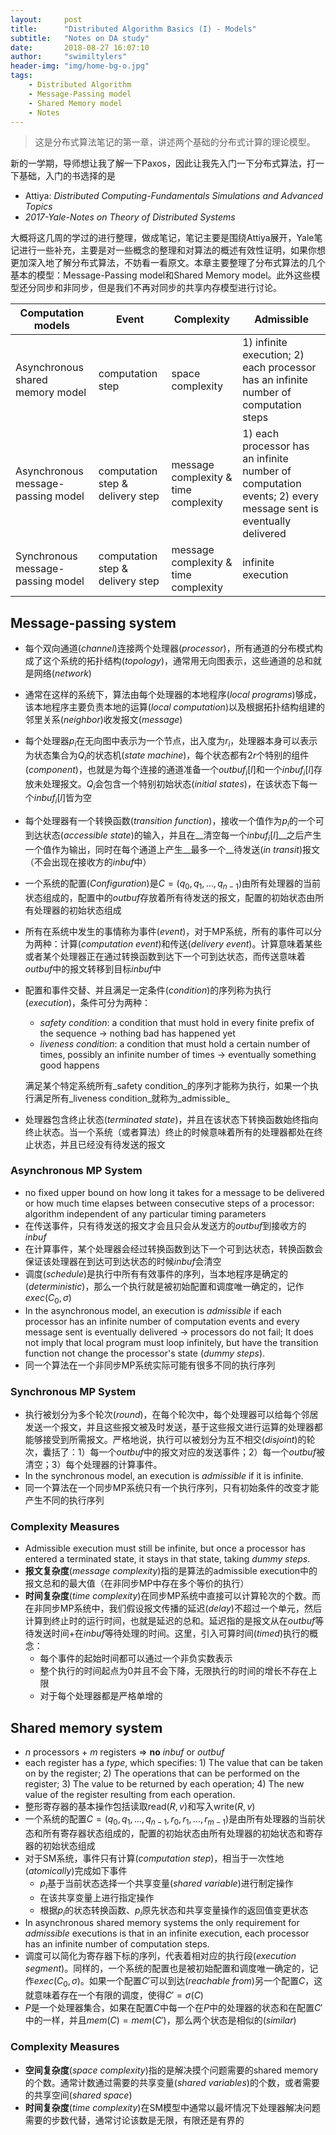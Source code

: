 ```yaml
---
layout:     post
title:      "Distributed Algorithm Basics (I) - Models"
subtitle:   "Notes on DA study"
date:       2018-08-27 16:07:10
author:     "swimiltylers"
header-img: "img/home-bg-o.jpg"
tags:
    - Distributed Algorithm
    - Message-Passing model
    - Shared Memory model
    - Notes
---
```


> 这是分布式算法笔记的第一章，讲述两个基础的分布式计算的理论模型。

新的一学期，导师想让我了解一下Paxos，因此让我先入门一下分布式算法，打一下基础，入门的书选择的是

- Attiya: _Distributed Computing-Fundamentals Simulations and Advanced Topics_
- _2017-Yale-Notes on Theory of Distributed Systems_

大概将这几周的学过的进行整理，做成笔记，笔记主要是围绕Attiya展开，Yale笔记进行一些补充，主要是对一些概念的整理和对算法的概述有效性证明，如果你想更加深入地了解分布式算法，不妨看一看原文。本章主要整理了分布式算法的几个基本的模型：Message-Passing model和Shared Memory model。此外这些模型还分同步和非同步，但是我们不再对同步的共享内存模型进行讨论。

| Computation models                 | Event                            | Complexity                           | Admissible                                                   |
| ---------------------------------- | -------------------------------- | ------------------------------------ | ------------------------------------------------------------ |
| Asynchronous shared memory model   | computation step                 | space complexity                     | 1) infinite execution; 2) each processor has an infinite number of computation steps |
| Asynchronous message-passing model | computation step & delivery step | message complexity & time complexity | 1) each processor has an infinite number of computation events; 2) every message sent is eventually delivered |
| Synchronous message-passing model  | computation step & delivery step | message complexity & time complexity | infinite execution                                           |


## Message-passing system

- 每个双向通道(_channel_)连接两个处理器(_processor_)，所有通道的分布模式构成了这个系统的拓扑结构(_topology_)，通常用无向图表示，这些通道的总和就是网络(_network_)

- 通常在这样的系统下，算法由每个处理器的本地程序(_local programs_)够成，该本地程序主要负责本地的运算(_local computation_)以及根据拓扑结构组建的邻里关系(_neighbor_)收发报文(_message_)

- 每个处理器$p_i$在无向图中表示为一个节点，出入度为$r_i$，处理器本身可以表示为状态集合为$Q_i$的状态机(_state machine_)，每个状态都有$2r$个特别的组件(_component_)，也就是为每个连接的通道准备一个$outbuf_i[l]$和一个$inbuf_i[l]$存放未处理报文。$Q_i$会包含一个特别初始状态(_initial states_)，在该状态下每一个$inbuf_i[l]$皆为空

- 每个处理器有一个转换函数(_transition function_)，接收一个值作为$p_i$的一个可到达状态(_accessible state_)的输入，并且在__清空每一个$inbuf_i[l]$__之后产生一个值作为输出，同时在每个通道上产生__最多一个__待发送(_in transit_)报文（不会出现在接收方的$inbuf$中）

- 一个系统的配置(_Configuration_)是$C=\left(q_0,q_1,\dots,q_{n-1}\right)$由所有处理器的当前状态组成的，配置中的$outbuf$存放着所有待发送的报文，配置的初始状态由所有处理器的初始状态组成

- 所有在系统中发生的事情称为事件(_event_)，对于MP系统，所有的事件可以分为两种：计算(_computation event_)和传送(_delivery event_)。计算意味着某些或者某个处理器正在通过转换函数到达下一个可到达状态，而传送意味着$outbuf$中的报文转移到目标$inbuf$中

- 配置和事件交替、并且满足一定条件(_condition_)的序列称为执行(_execution_)，条件可分为两种：

  - _safety condition_: a condition that must hold in every finite prefix of the sequence $\rightarrow$ nothing bad has happened yet
  - _liveness condition_: a condition that must hold a certain number of times, possibly an infinite number of times $\rightarrow$ eventually something good happens

  满足某个特定系统所有_safety condition_的序列才能称为执行，如果一个执行满足所有_liveness condition_就称为_admissible_

- 处理器包含终止状态(_terminated state_)，并且在该状态下转换函数始终指向终止状态。当一个系统（或者算法）终止的时候意味着所有的处理器都处在终止状态，并且已经没有待发送的报文

### Asynchronous MP System

+ no fixed upper bound on how long it takes for a message to be delivered or how much time elapses between consecutive steps of a processor: algorithm independent of any particular timing parameters
+ 在传送事件，只有待发送的报文才会且只会从发送方的$outbuf$到接收方的$inbuf$
+ 在计算事件，某个处理器会经过转换函数到达下一个可到达状态，转换函数会保证该处理器在到达可到达状态的时候$inbuf$会清空
+ 调度(_schedule_)是执行中所有有效事件的序列，当本地程序是确定的(_deterministic_)，那么一个执行就是被初始配置和调度唯一确定的，记作$exec(C_0,\sigma)$
+ In the asynchronous model, an execution is _admissible_ if each processor has an infinite number of computation events and every message sent is eventually delivered $\rightarrow$ processors do not fail; It does not imply that local program must loop infinitely, but have the transition function not change the processor's state (_dummy steps_).
+ 同一个算法在一个非同步MP系统实际可能有很多不同的执行序列

### Synchronous MP System

+ 执行被划分为多个轮次(_round_)，在每个轮次中，每个处理器可以给每个邻居发送一个报文，并且这些报文被及时发送，基于这些报文进行运算的处理器都能够接受到所需报文。严格地说，执行可以被划分为互不相交(_disjoint_)的轮次，囊括了：1）每一个$outbuf$中的报文对应的发送事件；2）每一个$outbuf$被清空；3）每个处理器的计算事件。
+ In the synchronous model, an execution is _admissible_ if it is infinite.
+ 同一个算法在一个同步MP系统只有一个执行序列，只有初始条件的改变才能产生不同的执行序列

### Complexity Measures

+ Admissible execution must still be infinite, but once a processor has entered a terminated state, it stays in that state, taking _dummy steps_.
+ __报文复杂度__(_message complexity_)指的是算法的admissible execution中的报文总和的最大值（在非同步MP中存在多个等价的执行）
+ __时间复杂度__(_time complexity_)在同步MP系统中直接可以计算轮次的个数。而在非同步MP系统中，我们假设报文传播的延迟(_delay_)不超过一个单元，然后计算到终止时的运行时间，也就是延迟的总和。延迟指的是报文从在$outbuf$等待发送时间+在$inbuf$等待处理的时间。这里，引入可算时间(_timed_)执行的概念：
  + 每个事件的起始时间都可以通过一个非负实数表示
  + 整个执行的时间起点为0并且不会下降，无限执行的时间的增长不存在上限
  + 对于每个处理器都是严格单增的

## Shared memory system

+ $n$ processors + $m$ registers $\Rightarrow$ __no__ $inbuf$ or $outbuf$
+ each register has a _type_, which specifies: 1) The value that can be taken on by the register; 2) The operations that can be performed on the register; 3) The value to be returned by each operation; 4) The new value of the register resulting from each operation.
+ 整形寄存器的基本操作包括读取$\mathrm{read}\left(R,v\right)$和写入$\mathrm{write}\left(R,v\right)$
+ 一个系统的配置$C=\left(q_0,q_1,\dots,q_{n-1},r_0,r_1,\dots,r_{m-1}\right)$是由所有处理器的当前状态和所有寄存器状态组成的，配置的初始状态由所有处理器的初始状态和寄存器的初始状态组成
+ 对于SM系统，事件只有计算(_computation step_)，相当于一次性地(_atomically_)完成如下事件
  + $p_i$基于当前状态选择一个共享变量(_shared variable_)进行制定操作
  + 在该共享变量上进行指定操作
  + 根据$p_i$的状态转换函数、$p_i$原先状态和共享变量操作的返回值变更状态
+ In asynchronous shared memory systems the only requirement for _admissible_ executions is that in an infinite execution, each processor has an infinite number of computation steps.
+ 调度可以简化为寄存器下标的序列，代表着相对应的执行段(_execution segment_)。同样的，一个系统的配置也是被初始配置和调度唯一确定的，记作$exec(C_0,\sigma)$。如果一个配置$C'$可以到达(_reachable from_)另一个配置$C$，这就意味着存在一个有限的调度，使得$C'=\sigma(C)$
+ $P$是一个处理器集合，如果在配置$C$中每一个在$P$中的处理器的状态和在配置$C'$中的一样，并且$mem(C)=mem(C')$，那么两个状态是相似的(_similar_)

### Complexity Measures

+ __空间复杂度__(_space complexity_)指的是解决摸个问题需要的shared memory的个数。通常计数通过需要的共享变量(_shared variables_)的个数，或者需要的共享空间(_shared space_)
+ __时间复杂度__(_time complexity_)在SM模型中通常以最坏情况下处理器解决问题需要的步数代替，通常讨论该数是无限，有限还是有界的

